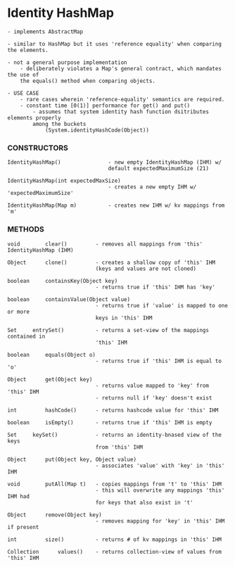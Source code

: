 # Identity HashMap

    - implements AbstractMap
    
    - similar to HashMap but it uses 'reference equality' when comparing the elements.
    
    - not a general purpose implementation
        - deliberately violates a Map's general contract, which mandates the use of
        the equals() method when comparing objects. 
        
    - USE CASE
        - rare cases wherein 'reference-equality' semantics are required. 
        - constant time [0(1)] performance for get() and put() 
            - assumes that system identity hash function dsitributes elements properly
            among the buckets
                (System.identityHashCode(Object)) 
                
                
### CONSTRUCTORS

    IdentityHashMap()               - new empty IdentityHashMap (IHM) w/
                                    default expectedMaximumSize (21) 
                                    
    IdentityHashMap(int expectedMaxSize) 
                                    - creates a new empty IHM w/ 'expectedMaximumSize'
                                    
    IdentityHashMap(Map m)          - creates new IHM w/ kv mappings from 'm'
    
### METHODS

    void        clear()         - removes all mappings from 'this' IdentityHashMap (IHM)
    
    Object      clone()         - creates a shallow copy of 'this' IHM
                                (keys and values are not cloned) 
                                
    boolean     containsKey(Object key) 
                                - returns true if 'this' IHM has 'key'
                                
    boolean     containsValue(Object value) 
                                - returns true if 'value' is mapped to one or more 
                                keys in 'this' IHM
                                
    Set     entrySet()          - returns a set-view of the mappings contained in 
                                'this' IHM
                                
    boolean     equals(Object o)
                                - returns true if 'this' IHM is equal to 'o'
                                
    Object      get(Object key)
                                - returns value mapped to 'key' from 'this' IHM
                                - returns null if 'key' doesn't exist
                                
    int         hashCode()      - returns hashcode value for 'this' IHM
    
    boolean     isEmpty()       - returns true if 'this' IHM is empty
    
    Set     keySet()            - returns an identity-bnased view of the keys
                                from 'this' IHM
                                
    Object      put(Object key, Object value) 
                                - associates 'value' with 'key' in 'this' IHM
                                
    void        putAll(Map t)   - copies mappings from 't' to 'this' IHM
                                - this will overwrite any mappings 'this' IHM had
                                for keys that also exist in 't'
                                
    Object      remove(Object key) 
                                - removes mapping for 'key' in 'this' IHM if present
                                
    int         size()          - returns # of kv mappings in 'this' IHM
    
    Collection      values()    - returns collection-view of values from 'this' IHM
            